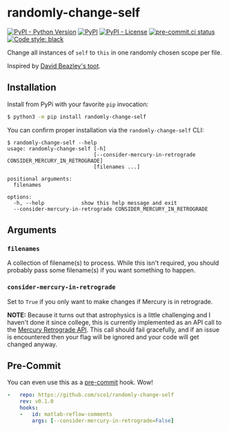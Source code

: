 # randomly-change-self
[![PyPI - Python Version](https://img.shields.io/pypi/pyversions/randomly-change-self/0.1.0?logo=python&logoColor=FFD43B)](https://pypi.org/project/randomly-change-self/)
[![PyPI](https://img.shields.io/pypi/v/randomly-change-self?logo=Python&logoColor=FFD43B)](https://pypi.org/project/randomly-change-self/)
[![PyPI - License](https://img.shields.io/pypi/l/randomly-change-self?color=magenta)](https://github.com/sco1/randomly-change-self/blob/master/LICENSE)
[![pre-commit.ci status](https://results.pre-commit.ci/badge/github/sco1/randomly-change-self/main.svg)](https://results.pre-commit.ci/latest/github/sco1/randomly-change-self/main)
[![Code style: black](https://img.shields.io/badge/code%20style-black-black)](https://github.com/psf/black)

Change all instances of `self` to `this` in one randomly chosen scope per file.

Inspired by [David Beazley's toot](https://mastodon.social/@dabeaz/111703946510399408).

## Installation
Install from PyPi with your favorite `pip` invocation:

```bash
$ python3 -m pip install randomly-change-self
```

You can confirm proper installation via the `randomly-change-self` CLI:
<!-- [[[cog
import cog
from subprocess import PIPE, run
out = run(["randomly-change-self", "--help"], stdout=PIPE, encoding="ascii")
cog.out(
    f"```\n$ randomly-change-self --help\n{out.stdout.rstrip()}\n```"
)
]]] -->
```
$ randomly-change-self --help
usage: randomly-change-self [-h]
                            [--consider-mercury-in-retrograde CONSIDER_MERCURY_IN_RETROGRADE]
                            [filenames ...]

positional arguments:
  filenames

options:
  -h, --help            show this help message and exit
  --consider-mercury-in-retrograde CONSIDER_MERCURY_IN_RETROGRADE
```
<!-- [[[end]]] -->

## Arguments
### `filenames`
A collection of filename(s) to process. While this isn't required, you should probably pass some filename(s) if you want something to happen.

### `consider-mercury-in-retrograde`
Set to `True` if you only want to make changes if Mercury is in retrograde.

**NOTE:** Because it turns out that astrophysics is a little challenging and I haven't done it since college, this is currently implemented as an API call to the [Mercury Retrograde API](https://mercuryretrogradeapi.com/about.html). This call should fail gracefully, and if an issue is encountered then your flag will be ignored and your code will get changed anyway.

## Pre-Commit
You can even use this as a [pre-commit](https://pre-commit.com/) hook. Wow!

```yaml
-   repo: https://github.com/sco1/randomly-change-self
    rev: v0.1.0
    hooks:
    -   id: matlab-reflow-comments
        args: [--consider-mercury-in-retrograde=False]
```
